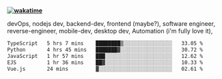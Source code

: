 **[![wakatime](https://wakatime.com/badge/user/87646243-158a-4241-a3cb-668e1fa2dbb8.svg)](https://wakatime.com/@87646243-158a-4241-a3cb-668e1fa2dbb8?style=plastic)**


devOps, nodejs dev, backend-dev, frontend (maybe?), software engineer, reverse-engineer, mobile-dev, desktop dev, Automation (i'm fully love it), 

<!--START_SECTION:waka-->

```txt
TypeScript   5 hrs 7 mins    ████████▒░░░░░░░░░░░░░░░░   33.05 %
Python       4 hrs 45 mins   ███████▓░░░░░░░░░░░░░░░░░   30.72 %
JavaScript   1 hr 57 mins    ███░░░░░░░░░░░░░░░░░░░░░░   12.62 %
EJS          1 hr 36 mins    ██▓░░░░░░░░░░░░░░░░░░░░░░   10.33 %
Vue.js       24 mins         ▓░░░░░░░░░░░░░░░░░░░░░░░░   02.61 %
```

<!--END_SECTION:waka-->
